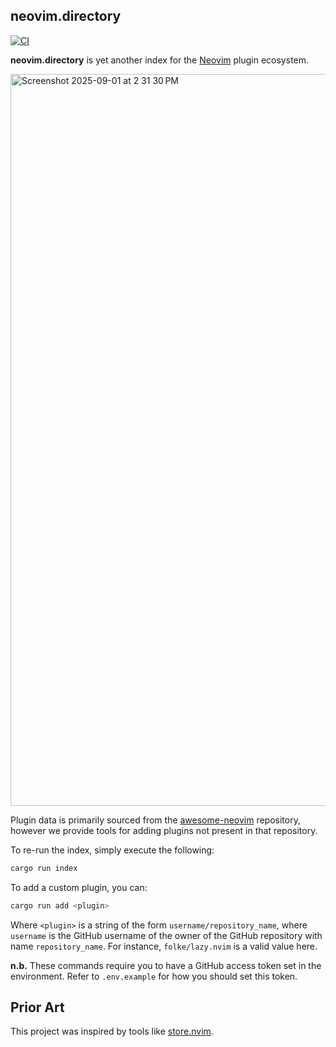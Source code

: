 ## neovim.directory

[![CI](https://github.com/terror/neovim.directory/actions/workflows/ci.yaml/badge.svg)](https://github.com/terror/neovim.directory/actions/workflows/ci.yaml)

**neovim.directory** is yet another index for the [Neovim](https://neovim.io/)
plugin ecosystem.

<img width="1341" height="1171" alt="Screenshot 2025-09-01 at 2 31 30 PM" src="https://github.com/user-attachments/assets/beddf389-f8be-46c1-a5c6-7cf1a8c320ac" />

Plugin data is primarily sourced from the
[awesome-neovim](https://github.com/rockerBOO/awesome-neovim) repository,
however we provide tools for adding plugins not present in that repository.

To re-run the index, simply execute the following:

```bash
cargo run index
```

To add a custom plugin, you can:

```bash
cargo run add <plugin>
```

Where `<plugin>` is a string of the form `username/repository_name`, where
`username` is the GitHub username of the owner of the GitHub repository with
name `repository_name`. For instance, `folke/lazy.nvim` is a valid value here.

**n.b.** These commands require you to have a GitHub access token set in the
environment. Refer to `.env.example` for how you should set this token.

## Prior Art

This project was inspired by tools like [store.nvim](https://nvim.store/).
